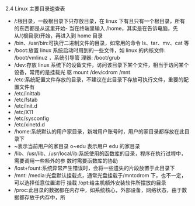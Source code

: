 2.4 Linux 主要目录速查表

-   /:根目录，一般根目录下只存放目录，在 linux 下有且只有一个根目录，所有的东西都是从这里开始- 当在终端里输入 /home，其实是在告诉电脑，先从/(根目录)开始，再进入到 home 目录
-   /bin、/usr/bin:可执行二进制文件的目录，如常用的命令 ls、tar、mv、cat 等
-   /boot:放置 linux 系统启动时用到的一些文件，如 linux 的内核文件: /boot/vmlinuz ，系统引导管
    理器: /boot/grub
-   /dev:存放 linux 系统下的设备文件，访问该目录下某个文件，相当于访问某个设备，常用的是挂载光
    驱 mount /dev/cdrom /mnt
-   /etc:系统配置文件存放的目录，不建议在此目录下存放可执行文件，重要的配置文件有
-   /etc/inittab
-   /etc/fstab
-   /etc/init.d
-   /etc/X11
-   /etc/sysconfig
-   /etc/xinetd.d
-   /home:系统默认的用户家目录，新增用户账号时，用户的家目录都存放在此目录下
-   ~表示当前用户的家目录
    o~edu 表示用户 edu 的家目录
-   /lib、/usr/lib、/usr/local/ib:系统使用的函数库的目录，程序在执行过程中，需要调用一些额外的参
    数时需要函数库的协助
-   /lost+fount:系统异常产生错误时，会将一些遗失的片段放置于此目录下
-   /mnt: /media:光盘默认挂载点，通常光盘挂载于/mntcdrom 下，也不一定，可以选择任意位置进行
    挂载
    /opt:给主机额外安装软件所摆放的目录
-   /proc:此目录的数据都在内存中，如系统核心，外部设备，网络状态，由于数据都存放于内存中，所
